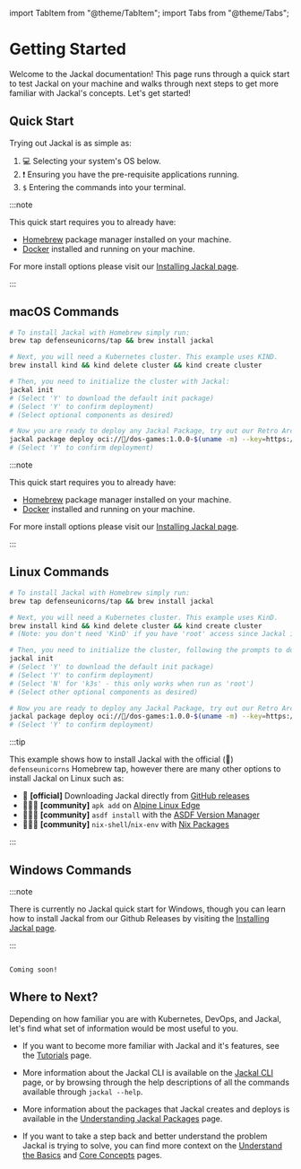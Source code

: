 import TabItem from "@theme/TabItem";
import Tabs from "@theme/Tabs";

# Getting Started

Welcome to the Jackal documentation!  This page runs through a quick start to test Jackal on your machine and walks through next steps to get more familiar with Jackal's concepts. Let's get started!

## Quick Start

Trying out Jackal is as simple as:

1. 💻 Selecting your system's OS below.
2. ❗ Ensuring you have the pre-requisite applications running.
3. `$` Entering the commands into your terminal.

<Tabs>
<TabItem value="macOS">

:::note

This quick start requires you to already have:

- [Homebrew](https://brew.sh/) package manager installed on your machine.
- [Docker](https://www.docker.com/) installed and running on your machine.

For more install options please visit our [Installing Jackal page](./0-installing-jackal.md).

:::

## macOS Commands

```bash
# To install Jackal with Homebrew simply run:
brew tap defenseunicorns/tap && brew install jackal

# Next, you will need a Kubernetes cluster. This example uses KIND.
brew install kind && kind delete cluster && kind create cluster

# Then, you need to initialize the cluster with Jackal:
jackal init
# (Select 'Y' to download the default init package)
# (Select 'Y' to confirm deployment)
# (Select optional components as desired)

# Now you are ready to deploy any Jackal Package, try out our Retro Arcade!!
jackal package deploy oci://🦄/dos-games:1.0.0-$(uname -m) --key=https://jackal.dev/cosign.pub
# (Select 'Y' to confirm deployment)
```

</TabItem>
<TabItem value="Linux">

:::note

This quick start requires you to already have:

- [Homebrew](https://brew.sh/) package manager installed on your machine.
- [Docker](https://www.docker.com/) installed and running on your machine.

For more install options please visit our [Installing Jackal page](./0-installing-jackal.md).

:::

## Linux Commands

```bash
# To install Jackal with Homebrew simply run:
brew tap defenseunicorns/tap && brew install jackal

# Next, you will need a Kubernetes cluster. This example uses KinD.
brew install kind && kind delete cluster && kind create cluster
# (Note: you don't need 'KinD' if you have 'root' access since Jackal includes 'k3s' as an optional component)

# Then, you need to initialize the cluster, following the prompts to download and select components
jackal init
# (Select 'Y' to download the default init package)
# (Select 'Y' to confirm deployment)
# (Select 'N' for 'k3s' - this only works when run as 'root')
# (Select other optional components as desired)

# Now you are ready to deploy any Jackal Package, try out our Retro Arcade!!
jackal package deploy oci://🦄/dos-games:1.0.0-$(uname -m) --key=https://jackal.dev/cosign.pub
# (Select 'Y' to confirm deployment)
```

:::tip

This example shows how to install Jackal with the official (📜) `defenseunicorns` Homebrew tap, however there are many other options to install Jackal on Linux such as:

- 📜 **[official]** Downloading Jackal directly from [GitHub releases](https://github.com/defenseunicorns/jackal/releases)
- 🧑‍🤝‍🧑 **[community]** `apk add` on [Alpine Linux Edge](https://pkgs.alpinelinux.org/package/edge/testing/x86_64/jackal)
- 🧑‍🤝‍🧑 **[community]** `asdf install` with the [ASDF Version Manager](https://github.com/defenseunicorns/asdf-jackal)
- 🧑‍🤝‍🧑 **[community]** `nix-shell`/`nix-env` with [Nix Packages](https://search.nixos.org/packages?channel=23.05&show=jackal&from=0&size=50&sort=relevance&type=packages&query=jackal)

:::

</TabItem>
<TabItem value="Windows">

## Windows Commands

:::note

There is currently no Jackal quick start for Windows, though you can learn how to install Jackal from our Github Releases by visiting the [Installing Jackal page](./0-installing-jackal.md#downloading-the-cli-from-github-releases).

:::

```text

Coming soon!

```

</TabItem>
</Tabs>

## Where to Next?

Depending on how familiar you are with Kubernetes, DevOps, and Jackal, let's find what set of information would be most useful to you.

- If you want to become more familiar with Jackal and it's features, see the [Tutorials](../5-jackal-tutorials/index.md) page.

- More information about the Jackal CLI is available on the [Jackal CLI](../2-the-jackal-cli/index.md) page, or by browsing through the help descriptions of all the commands available through `jackal --help`.

- More information about the packages that Jackal creates and deploys is available in the [Understanding Jackal Packages](../3-create-a-jackal-package/1-jackal-packages.md) page.

- If you want to take a step back and better understand the problem Jackal is trying to solve, you can find more context on the [Understand the Basics](./1-understand-the-basics.md) and [Core Concepts](./2-core-concepts.md) pages.
